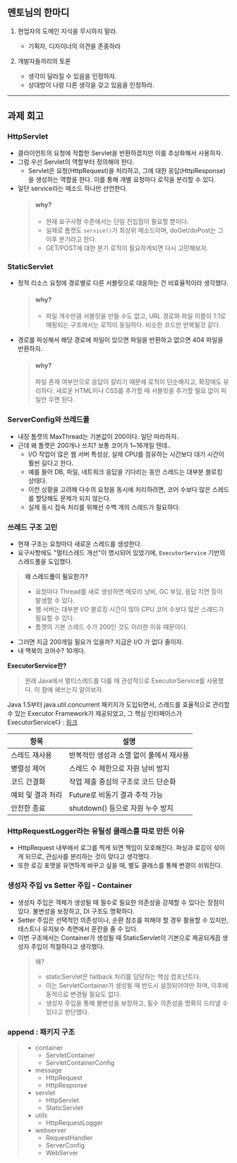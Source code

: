 

## 멘토님의 한마디

1. 현업자의 도메인 지식을 무시하지 말라.
   - 기획자, 디자이너의 의견을 존중하라

2. 개발자들끼리의 토론
   - 생각이 달라질 수 있음을 인정하자.
   - 상대방이 나랑 다른 생각을 갖고 있음을 인정하라.



--- 
## 과제 회고

### HttpServlet
- 클라이언트의 요청에 적합한 Servlet을 반환하겠지만 이를 추상화해서 사용하자.
- 그럼 우선 Servlet의 역할부터 정의해야 한다.
    - Servlet은 요청(HttpRequest)을 처리하고, 그에 대한 응답(HttpResponse)을 생성하는 역할을 한다. 이를 통해 개별 요청마다 로직을 분리할 수 있다.
- 일단 service라는 메소드 하나만 선언한다.
  > #### why?
  > - 현재 요구사항 수준에서는 단일 진입점이 필요할 뿐이다. 
  > - 실제로 톰캣도 `service()`가 최상위 메소드이며, doGet/doPost는 그 이후 분기라고 한다. 
  > - GET/POST에 대한 분기 로직이 필요하게되면 다시 고민해보자.

### StaticServlet
- 정적 리소스 요청에 경로별로 다른 서블릿으로 대응하는 건 비효율적이라 생각했다.
  > #### why?
  > - 파일 개수만큼 서블릿을 만들 수도 없고, URL 경로와 파일 이름이 1:1로 매핑되는 구조에서는 로직이 동일하다. 비슷한 코드만 반복될것 같다.
- 경로를 파싱해서 해당 경로에 파일이 있으면 파일을 반환하고 없으면 404 파일을 반환하자.
  > #### why?
  > 파일 존재 여부만으로 응답이 갈리기 때문에 로직이 단순해지고, 확장에도 유리하다. 
  > 새로운 HTML이나 CSS를 추가할 때 서블릿을 추가할 필요 없이 파일만 두면 된다.

### ServerConfig와 쓰레드풀
- 내장 톰캣의 MaxThread는 기본값이 200이다. 일단 따라하자.
- 근데 왜 톰캣은 200개나 쓰지? 보통 코어가 1~16개일 텐데..
    - I/O 작업이 많은 웹 서버 특성상, 실제 CPU를 점유하는 시간보다 대기 시간이 훨씬 길다고 한다. 
    - 예를 들어 DB, 파일, 네트워크 응답을 기다리는 동안 스레드는 대부분 블로킹 상태다. 
    - 이런 상황을 고려해 다수의 요청을 동시에 처리하려면, 코어 수보다 많은 스레드를 할당해도 문제가 되지 않는다. 
    - 실제 동시 접속 처리를 위해선 수백 개의 스레드가 필요하다.


### 쓰레드 구조 고민

- 현재 구조는 요청마다 새로운 스레드를 생성한다.
- 요구사항에도 "멀티스레드 개선"이 명시되어 있었기에, `ExecutorService` 기반의 스레드풀을 도입했다.

> **왜 스레드풀이 필요한가?**
> - 요청마다 Thread를 새로 생성하면 메모리 낭비, GC 부담, 응답 지연 등이 발생할 수 있다.
> - 웹 서버는 대부분 I/O 블로킹 시간이 많아 CPU 코어 수보다 많은 스레드가 필요할 수 있다.
> - 톰캣의 기본 스레드 수가 200인 것도 이러한 이유 때문이다.

- 그러면 지금 200개일 필요가 있을까? 지금은 I/O 가 없다 줄이자.
- 내 맥북의 코어수? 10개다.


**ExecutorService란?**
> 원래 Java에서 멀티스레드를 다룰 때 관성적으로 ExecutorService를 사용했다.
> 이 참에 왜쓰는지 알아보자.

Java 1.5부터 java.util.concurrent 패키지가 도입되면서,
스레드를 효율적으로 관리할 수 있는 Executor Framework가 제공되었고, 그 핵심 인터페이스가 ExecutorService다 : [링크](https://velog.io/@genius00hwan/%EC%9E%90%EB%B0%94%EC%97%90%EC%84%9C%EC%9D%98-%EB%A9%80%ED%8B%B0%EC%8A%A4%EB%A0%88%EB%93%9C%EC%99%80-ExecutorService%EC%9D%98-%EB%93%B1%EC%9E%A5)


| 항목         |설명|
|------------|---|
| 스레드 재사용    |반복적인 생성과 소멸 없이 풀에서 재사용|
| 병렬성 제어	    | 스레드 수 제한으로 자원 낭비 방지|
| 코드 간결화     |	작업 제출 중심의 구조로 코드 단순화 |
| 예외 및 결과 처리 |	Future로 비동기 결과 추적 가능|
|  안전한 종료    |	shutdown() 등으로 자원 누수 방지|


### HttpRequestLogger라는 유틸성 클래스를 따로 만든 이유
- HttpRequest 내부에서 로그를 찍게 되면 책임이 모호해진다. 파싱과 로깅이 섞이게 되므로, 관심사를 분리하는 것이 맞다고 생각했다.
- 또한 로깅 포맷을 유연하게 바꾸고 싶을 때, 별도 클래스를 통해 변경이 쉬워진다.


### 생성자 주입 vs Setter 주입 - Container
- 생성자 주입은 객체가 생성될 때 필수로 필요한 의존성을 강제할 수 있다는 장점이 있다. 불변성을 보장하고, DI 구조도 명확하다.
- Setter 주입은 선택적인 의존성이나, 순환 참조를 피해야 할 경우 활용할 수 있지만, 테스트나 유지보수 측면에서 혼란을 줄 수 있다.
- 이번 구조에서는 Container가 생성될 때 StaticServlet이 기본으로 제공되게끔 생성자 주입이 적절하다고 생각했다.
  > 왜?
  > - staticServlet은 fallback 처리를 담당하는 핵심 컴포넌트다.
  > - 이는 ServletContainer가 생성될 때 반드시 설정되어야만 하며, 이후에 동적으로 변경될 필요도 없다.
  > - 생성자 주입을 통해 불변성을 보장하고, 필수 의존성을 명확히 드러낼 수 있다고 판단했다.


### append : 패키지 구조
>
> - container
>   - ServletContainer
>   - ServletContainerConfig
> - message
>   - HttpRequest
>   - HttpResponse
> - servlet
>   - HttpServlet
>   - StaticServlet
> - utils
>   - HttpRequestLogger
> - webserver
>   - RequestHandler
>   - ServerConfig
>   - WebServer